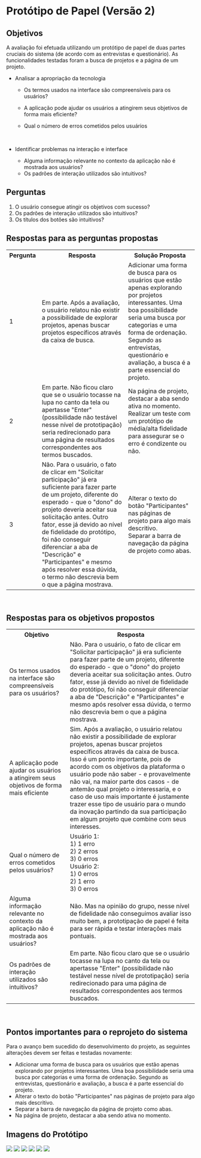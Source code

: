 # Protótipo de Papel (Versão 2)
<div class="line"></div>

## Objetivos

A avaliação foi efetuada utilizando um protótipo de papel de duas partes cruciais do sistema (de acordo com as entrevistas e questionário). As funcionalidades testadas foram a busca de projetos e a página de um projeto.
<br>

-  Analisar a apropriação da tecnologia

     - Os termos usados na interface são compreensíveis para os usuários?

     - A aplicação pode ajudar os usuários a atingirem seus objetivos de forma mais eficiente?
     - Qual o número de erros cometidos pelos usuários
	 
<br>

-  Identificar problemas na interação e interface

     - Alguma informação relevante no contexto da aplicação não é mostrada aos usuários?
	 - Os padrões de interação utilizados são intuitivos?



## Perguntas

1. O usuário consegue atingir os objetivos com sucesso?
2. Os padrões de interação utilizados são intuitivos?
3. Os títulos dos botões são intuitivos?

## Respostas para as perguntas propostas

<table class="versions">
	<tr>
		<th>Pergunta</th>
		<th>Resposta</th>
        <th>Solução Proposta</th>
	</tr>
	<tr>
		<td>1</td>
		<td>Em parte. Após a avaliação, o usuário relatou não existir a possibilidade de explorar projetos, apenas buscar projetos específicos através da caixa de busca.</td>
        <td>Adicionar uma forma de busca para os usuários que estão apenas explorando por projetos interessantes. Uma boa possibilidade seria uma busca por categorias e uma forma de ordenação. Segundo as entrevistas, questionário e avaliação, a busca é a parte essencial do projeto.</td>
	</tr>
	<tr>
		<td>2</td>
		<td>Em parte. Não ficou claro que se o usuário tocasse na lupa no canto da tela ou apertasse "Enter" (possibilidade não testável nesse nível de prototipação) seria redirecionado para uma página de resultados correspondentes aos termos buscados.</td>
        <td>Na página de projeto, destacar a aba sendo ativa no momento.<br>Realizar um teste com um protótipo de média/alta fidelidade para assegurar se o erro é condizente ou não.</td>
	</tr>
	<tr>
		<td>3</td>
		<td>Não. Para o usuário, o fato de clicar em "Solicitar participação" já era suficiente para fazer parte de um projeto, diferente do esperado - que o "dono" do projeto deveria aceitar sua solicitação antes. Outro fator, esse já devido ao nível de fidelidade do protótipo, foi não conseguir diferenciar a aba de "Descrição" e "Participantes" e mesmo após resolver essa dúvida, o termo não descrevia bem o que a página mostrava.</td>
        <td>Alterar o texto do botão "Participantes" nas páginas de projeto para algo mais descritivo.<br>Separar a barra de navegação da página de projeto como abas.</td>
	</tr>
</table> 
<br>

## Respostas para os objetivos propostos

<table class="versions">
	<tr>
		<th>Objetivo</th>
		<th>Resposta</th>
	</tr>
	<tr>
		<td>Os termos usados na interface são compreensíveis para os usuários?</td>
		<td>Não. Para o usuário, o fato de clicar em "Solicitar participação" já era suficiente para fazer parte de um projeto, diferente do esperado - que o "dono" do projeto deveria aceitar sua solicitação antes. Outro fator, esse já devido ao nível de fidelidade do protótipo, foi não conseguir diferenciar a aba de "Descrição" e "Participantes" e mesmo após resolver essa dúvida, o termo não descrevia bem o que a página mostrava.</td>
	</tr>
	<tr>
		<td>A aplicação pode ajudar os usuários a atingirem seus objetivos de forma mais eficiente</td>
		<td>Sim. Após a avaliação, o usuário relatou não existir a possibilidade de explorar projetos, apenas buscar projetos específicos através da caixa de busca. Isso é um ponto importante, pois de acordo com os objetivos da plataforma o usuário pode não saber - e provavelmente não vai, na maior parte dos casos - de antemão qual projeto o interessaria, e o caso de uso mais importante é justamente trazer esse tipo de usuário para o mundo da inovação partindo da sua participação em algum projeto que combine com seus interesses.</td>
	</tr>
	<tr>
		<td>Qual o número de erros cometidos pelos usuários?</td>
		<td>Usuário 1:<br>1) 1 erro<br>2) 2 erros <br> 3) 0 erros<br>
		Usuário 2:<br>1) 0 erros<br>2) 1 erro<br>3) 0 erros</td>
	</tr>
	<tr>
		<td>Alguma informação relevante no contexto da aplicação não é mostrada aos usuários?</td>
		<td> Não. Mas na opinião do grupo, nesse nível de fidelidade não conseguimos avaliar isso muito bem, a prototipação de papel é feita para ser rápida e testar interações mais pontuais.</td>
	<tr>
		<td>Os padrões de interação utilizados são intuitivos?</td>
		<td>Em parte. Não ficou claro que se o usuário tocasse na lupa no canto da tela ou apertasse "Enter" (possibilidade não testável nesse nível de prototipação) seria redirecionado para uma página de resultados correspondentes aos termos buscados.</td>
	</tr>
</table> 
<br>

## Pontos importantes para o reprojeto do sistema

Para o avanço bem sucedido do desenvolvimento do projeto, as seguintes alterações devem ser feitas e testadas novamente:

- Adicionar uma forma de busca para os usuários que estão apenas explorando por projetos interessantes. Uma boa possibilidade seria uma busca por categorias e uma forma de ordenação. Segundo as entrevistas, questionário e avaliação, a busca é a parte essencial do projeto.
- Alterar o texto do botão "Participantes" nas páginas de projeto para algo mais descritivo.
- Separar a barra de navegação da página de projeto como abas.
- Na página de projeto, destacar a aba sendo ativa no momento.




## Imagens do Protótipo
<img src="../assets/prototipo2/Protótipo2-1.png">
<img src="../assets/prototipo2/Protótipo2-2.png">
<img src="../assets/prototipo2/Protótipo2-3.png">
<img src="../assets/prototipo2/Protótipo2-4.png">
<img src="../assets/prototipo2/Protótipo2-5.png">
<img src="../assets/prototipo2/Protótipo2-6.png">